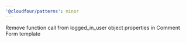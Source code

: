 ```yaml
---
'@cloudfour/patterns': minor
---
```


Remove function call from logged_in_user object properties in Comment Form template
